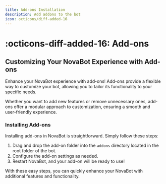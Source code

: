 ```yaml
---
title: Add-ons Installation
description: Add addons to the bot
icon: octicons/diff-added-16
---
```


# :octicons-diff-added-16: **Add-ons**

## Customizing Your NovaBot Experience with Add-ons

Enhance your NovaBot experience with add-ons! Add-ons provide a flexible way to customize your bot, allowing you to tailor its functionality to your specific needs.

Whether you want to add new features or remove unnecessary ones, add-ons offer a modular approach to customization, ensuring a smooth and user-friendly experience.

### Installing Add-ons

Installing add-ons in NovaBot is straightforward. Simply follow these steps:

1. Drag and drop the add-on folder into the `addons` directory located in the root folder of the bot.
2. Configure the add-on settings as needed.
3. Restart NovaBot, and your add-on will be ready to use!

With these easy steps, you can quickly enhance your NovaBot with additional features and functionality.